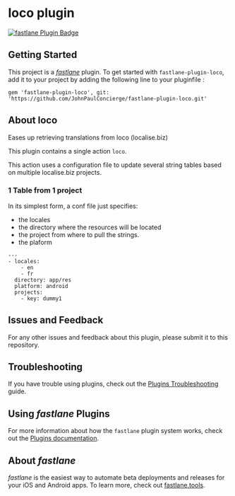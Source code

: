 # loco plugin

[![fastlane Plugin Badge](https://rawcdn.githack.com/fastlane/fastlane/master/fastlane/assets/plugin-badge.svg)](https://rubygems.org/gems/fastlane-plugin-loco)

## Getting Started

This project is a [_fastlane_](https://github.com/fastlane/fastlane) plugin. To get started with `fastlane-plugin-loco`, add it to your project by adding the following line to your pluginfile :

`gem 'fastlane-plugin-loco', git: 'https://github.com/JohnPaulConcierge/fastlane-plugin-loco.git'`



<!-- ```bash
fastlane add_plugin loco
``` -->

## About loco

Eases up retrieving translations from loco (localise.biz)

This plugin contains a single action `loco`.

This action uses a configuration file to update several string tables based on multiple localise.biz projects.

### 1 Table from 1 project

In its simplest form, a conf file just specifies:
- the locales
- the directory where the resources will be located
- the project from where to pull the strings.
- the plaform

```
---
- locales:
    - en
    - fr
  directory: app/res
  platform: android
  projects:
    - key: dummy1
```

<!-- ## Example

Check out the [example `Fastfile`](fastlane/Fastfile) to see how to use this plugin. Try it by cloning the repo, running `fastlane install_plugins` and `bundle exec fastlane test`.

**Note to author:** Please set up a sample project to make it easy for users to explore what your plugin does. Provide everything that is necessary to try out the plugin in this project (including a sample Xcode/Android project if necessary) -->

## Issues and Feedback

For any other issues and feedback about this plugin, please submit it to this repository.

## Troubleshooting

If you have trouble using plugins, check out the [Plugins Troubleshooting](https://docs.fastlane.tools/plugins/plugins-troubleshooting/) guide.

## Using _fastlane_ Plugins

For more information about how the `fastlane` plugin system works, check out the [Plugins documentation](https://docs.fastlane.tools/plugins/create-plugin/).

## About _fastlane_

_fastlane_ is the easiest way to automate beta deployments and releases for your iOS and Android apps. To learn more, check out [fastlane.tools](https://fastlane.tools).
